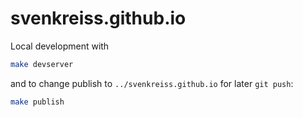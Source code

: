 # svenkreiss.github.io

Local development with

```bash
make devserver
```

and to change publish to `../svenkreiss.github.io` for later `git push`:

```bash
make publish
```
